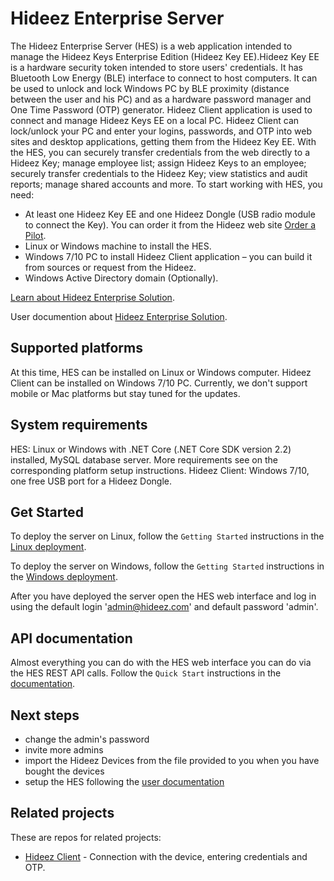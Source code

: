Hideez Enterprise Server
========================

The Hideez Enterprise Server (HES) is a web application intended to manage the Hideez Keys Enterprise Edition (Hideez Key EE).Hideez Key EE is a hardware security token intended to store users' credentials. It has Bluetooth Low Energy (BLE) interface to connect to host computers. It can be used to unlock and lock Windows PC by BLE proximity (distance between the user and his PC) and as a hardware password manager and One Time Password (OTP) generator. Hideez Client application is used to connect and manage Hideez Keys EE on a local PC. Hideez Client can lock/unlock your PC and enter your logins, passwords, and OTP into web sites and desktop applications, getting them from the Hideez Key EE. With the HES, you can securely transfer credentials from the web directly to a Hideez Key; manage employee list; assign Hideez Keys to an employee; securely transfer credentials to the Hideez Key; view statistics and audit reports; manage shared accounts and more. To start working with HES, you need:
- At least one Hideez Key EE and one Hideez Dongle (USB radio module to connect the Key). You can order it from the Hideez web site [Order a Pilot](https://hideez.com/pages/hideez-enterprise#order-hes).
- Linux or Windows machine to install the HES.
- Windows 7/10 PC to install Hideez Client application – you can build it from sources or request from the Hideez.
- Windows Active Directory domain (Optionally).

[Learn about Hideez Enterprise Solution](https://hideez.com/pages/hideez-enterprise).

User documention about [Hideez Enterprise Solution](https://support.hideez.com/en/collections/2014634-hideez-enterprise-solution). 

## Supported platforms

At this time, HES can be installed on Linux or Windows computer. Hideez Client can be installed on Windows 7/10 PC. Currently, we don't support mobile or Mac platforms but stay tuned for the updates.

## System requirements

HES: Linux or Windows with .NET Core (.NET Core SDK version 2.2) installed, MySQL database server. More requirements see on the corresponding platform setup instructions. Hideez Client: Windows 7/10, one free USB port for a Hideez Dongle.

## Get Started

To deploy the server on Linux, follow the `Getting Started` instructions in the [Linux deployment](LINUX.md).

To deploy the server on Windows, follow the `Getting Started` instructions in the [Windows deployment](WINDOWS.md).

After you have deployed the server open the HES web interface and log in using the default login 'admin@hideez.com' and default password 'admin'.

## API documentation

Almost everything you can do with the HES web interface you can do via the HES REST API calls. Follow the `Quick Start` instructions in the [documentation](API.md).

## Next steps

- change the admin's password
- invite more admins
- import the Hideez Devices from the file provided to you when you have bought the devices
- setup the HES following the [user documentation](https://support.hideez.com/en/collections/2014634-hideez-enterprise-solution)

## Related projects

These are repos for related projects:
* [Hideez Client](https://github.com/HideezGroup/win.HideezSafe) - Connection with the device, entering credentials and OTP.
